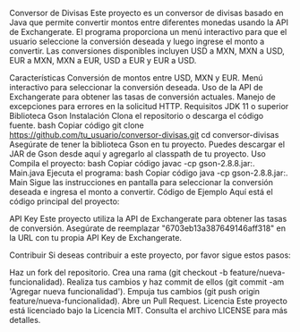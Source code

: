 Conversor de Divisas
Este proyecto es un conversor de divisas basado en Java que permite convertir montos entre diferentes monedas usando la API de Exchangerate. El programa proporciona un menú interactivo para que el usuario seleccione la conversión deseada y luego ingrese el monto a convertir. Las conversiones disponibles incluyen USD a MXN, MXN a USD, EUR a MXN, MXN a EUR, USD a EUR y EUR a USD.

Características
Conversión de montos entre USD, MXN y EUR.
Menú interactivo para seleccionar la conversión deseada.
Uso de la API de Exchangerate para obtener las tasas de conversión actuales.
Manejo de excepciones para errores en la solicitud HTTP.
Requisitos
JDK 11 o superior
Biblioteca Gson
Instalación
Clona el repositorio o descarga el código fuente.
bash
Copiar código
git clone https://github.com/tu_usuario/conversor-divisas.git
cd conversor-divisas
Asegúrate de tener la biblioteca Gson en tu proyecto. Puedes descargar el JAR de Gson desde aquí y agregarlo al classpath de tu proyecto.
Uso
Compila el proyecto:
bash
Copiar código
javac -cp gson-2.8.8.jar:. Main.java
Ejecuta el programa:
bash
Copiar código
java -cp gson-2.8.8.jar:. Main
Sigue las instrucciones en pantalla para seleccionar la conversión deseada e ingresa el monto a convertir.
Código de Ejemplo
Aquí está el código principal del proyecto:

API Key
Este proyecto utiliza la API de Exchangerate para obtener las tasas de conversión. Asegúrate de reemplazar "6703eb13a387649146aff318" en la URL con tu propia API Key de Exchangerate.

Contribuir
Si deseas contribuir a este proyecto, por favor sigue estos pasos:

Haz un fork del repositorio.
Crea una rama (git checkout -b feature/nueva-funcionalidad).
Realiza tus cambios y haz commit de ellos (git commit -am 'Agregar nueva funcionalidad').
Empuja tus cambios (git push origin feature/nueva-funcionalidad).
Abre un Pull Request.
Licencia
Este proyecto está licenciado bajo la Licencia MIT. Consulta el archivo LICENSE para más detalles.
